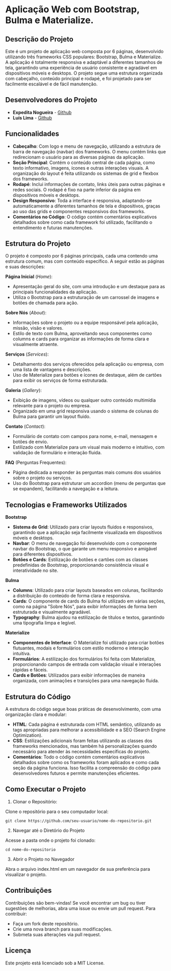 # Aplicação Web com Bootstrap, Bulma e Materialize.

## Descrição do Projeto

Este é um projeto de aplicação web composta por 6 páginas, desenvolvido utilizando três frameworks CSS populares: Bootstrap, Bulma e Materialize. A aplicação é totalmente responsiva e adaptável a diferentes tamanhos de tela, garantindo uma experiência de usuário consistente e agradável em dispositivos móveis e desktops. O projeto segue uma estrutura organizada com cabeçalho, conteúdo principal e rodapé, e foi projetado para ser facilmente escalável e de fácil manutenção.

## Desenvolvedores do Projeto

- **Expedita Nogueira** - [Github](https://github.com/ExpeditaNogueira)
- **Luís Lima** - [Github](https://github.com/LGSLima)

## Funcionalidades

- **Cabeçalho**: Com logo e menu de navegação, utilizando a estrutura de barra de navegação (navbar) dos frameworks. O menu contém links que redirecionam o usuário para as diversas páginas da aplicação.
- **Seção Principal**: Contém o conteúdo central de cada página, como texto informativo, imagens, ícones e outras interações visuais. A organização do layout é feita utilizando os sistemas de grid e flexbox dos frameworks.
- **Rodapé**: Inclui informações de contato, links úteis para outras páginas e redes sociais. O rodapé é fixo na parte inferior da página em dispositivos móveis e desktops.
- **Design Responsivo**: Toda a interface é responsiva, adaptando-se automaticamente a diferentes tamanhos de tela e dispositivos, graças ao uso das grids e componentes responsivos dos frameworks.
- **Comentários no Código**: O código contém comentários explicativos detalhados sobre como cada framework foi utilizado, facilitando o entendimento e futuras manutenções.

## Estrutura do Projeto

O projeto é composto por 6 páginas principais, cada uma contendo uma estrutura comum, mas com conteúdo específico. A seguir estão as páginas e suas descrições:

**Página Inicial** (*Home*):
- Apresentação geral do site, com uma introdução e um destaque para as principais funcionalidades da aplicação.
- Utiliza o Bootstrap para a estruturação de um carrossel de imagens e botões de chamada para ação.

**Sobre Nós** (*About*):
- Informações sobre o projeto ou a equipe responsável pela aplicação, missão, visão e valores.
- Estilo de texto com Bulma, aproveitando seus componentes como columns e cards para organizar as informações de forma clara e visualmente atraente.

**Serviços** (*Services*):
- Detalhamento dos serviços oferecidos pela aplicação ou empresa, com uma lista de vantagens e descrições.
- Uso de Materialize para botões e ícones de destaque, além de cartões para exibir os serviços de forma estruturada.

**Galeria** (*Gallery*):
- Exibição de imagens, vídeos ou qualquer outro conteúdo multimídia relevante para o projeto ou empresa.
- Organizado em uma grid responsiva usando o sistema de colunas do Bulma para garantir um layout fluido.

**Contato** (*Contact*):
- Formulário de contato com campos para nome, e-mail, mensagem e botões de envio.
- Estilizado com Materialize para um visual mais moderno e intuitivo, com validação de formulário e interação fluida.

**FAQ** (Perguntas Frequentes):
- Página dedicada a responder às perguntas mais comuns dos usuários sobre o projeto ou serviços.
- Uso do Bootstrap para estruturar um accordion (menu de perguntas que se expandem), facilitando a navegação e a leitura.

## Tecnologias e Frameworks Utilizados

**Bootstrap**

- **Sistema de Grid**: Utilizado para criar layouts fluidos e responsivos, garantindo que a aplicação seja facilmente visualizada em dispositivos móveis e desktops.
- **Navbar**: O menu de navegação foi desenvolvido com o componente navbar do Bootstrap, o que garante um menu responsivo e amigável para diferentes dispositivos.
- **Botões e Cards**: Estilização de botões e cartões com as classes predefinidas de Bootstrap, proporcionando consistência visual e interatividade no site.

**Bulma**

- **Columns**: Utilizado para criar layouts baseados em colunas, facilitando a distribuição do conteúdo de forma clara e responsiva.
- **Cards**: O componente de cards do Bulma foi utilizado em várias seções, como na página "Sobre Nós", para exibir informações de forma bem estruturada e visualmente agradável.
- **Typography**: Bulma ajudou na estilização de títulos e textos, garantindo uma tipografia limpa e legível.

**Materialize**

- **Componentes de Interface**: O Materialize foi utilizado para criar botões flutuantes, modais e formulários com estilo moderno e interação intuitiva.
- **Formulários**: A estilização dos formulários foi feita com Materialize, proporcionando campos de entrada com validação visual e interações rápidas e fáceis.
- **Cards e Botões**: Utilizados para exibir informações de maneira organizada, com animações e transições para uma navegação fluida.

## Estrutura do Código

A estrutura do código segue boas práticas de desenvolvimento, com uma organização clara e modular:

- **HTML**: Cada página é estruturada com HTML semântico, utilizando as tags apropriadas para melhorar a acessibilidade e a SEO (Search Engine Optimization).
- **CSS**: Estilizações adicionais foram feitas utilizando as classes dos frameworks mencionados, mas também há personalizações quando necessário para atender às necessidades específicas do projeto.
- **Comentários**: Todo o código contém comentários explicativos detalhados sobre como os frameworks foram aplicados e como cada seção da página funciona. Isso facilita a compreensão do código para desenvolvedores futuros e permite manutenções eficientes.

## Como Executar o Projeto

1. Clonar o Repositório:

Clone o repositório para o seu computador local:

```
git clone https://github.com/seu-usuario/nome-do-repositorio.git
```

2. Navegar até o Diretório do Projeto

Acesse a pasta onde o projeto foi clonado:

```
cd nome-do-repositorio
```

3. Abrir o Projeto no Navegador

Abra o arquivo index.html em um navegador de sua preferência para visualizar o projeto.

## Contribuições

Contribuições são bem-vindas! Se você encontrar um bug ou tiver sugestões de melhorias, abra uma issue ou envie um pull request. Para contribuir:

- Faça um fork deste repositório.
- Crie uma nova branch para suas modificações.
- Submeta suas alterações via pull request.

## Licença

Este projeto está licenciado sob a MIT License.